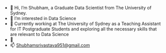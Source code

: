 - 👋 Hi, I’m Shubham, a Graduate Data Scientist from The University of Sydney. 
- 👀 I’m interested in Data Science 
- 🌱 Currently working at The University of Sydney as a Teaching Assistant for IT Postgraduate Students and exploring all the necessary skills that are relevant to Data Science
- 💞
- 📫 Shubhamsrivastava951@gmail.com

<!---
shubhamsrivastava951/shubhamsrivastava951 is a ✨ special ✨ repository because its `README.md` (this file) appears on your GitHub profile.
You can click the Preview link to take a look at your changes.
--->
